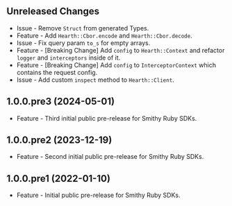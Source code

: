 Unreleased Changes
------------------

* Issue - Remove `Struct` from generated Types.
* Feature - Add `Hearth::Cbor.encode` and `Hearth::Cbor.decode`.
* Issue - Fix query param `to_s` for empty arrays.
* Feature - [Breaking Change] Add `config` to `Hearth::Context` and refactor `logger` and `interceptors` inside of it.
* Feature - [Breaking Change] Add `config` to `InterceptorContext` which contains the request config.
* Issue - Add custom `inspect` method to `Hearth::Client`.

1.0.0.pre3 (2024-05-01)
------------------

* Feature - Third initial public pre-release for Smithy Ruby SDKs.

1.0.0.pre2 (2023-12-19)
------------------

* Feature - Second initial public pre-release for Smithy Ruby SDKs.

1.0.0.pre1 (2022-01-10)
------------------

* Feature - Initial public pre-release for Smithy Ruby SDKs.